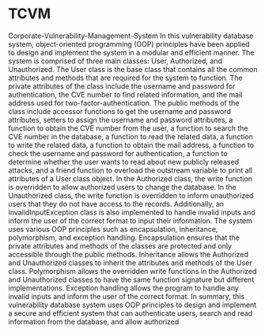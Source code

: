 # TCVM
Corporate-Vulnerability-Management-System
In this vulnerability database system, object-oriented programming (OOP) principles have been applied to design and implement the system in a modular and efficient manner.
The system is comprised of three main classes: User, Authorized, and Unauthorized.
The User class is the base class that contains all the common attributes and methods that are required for the system to function. 
The private attributes of the class include the username and password for authentication, the CVE number to find related information, and the mail address used for two-factor-authentication.
The public methods of the class include accessor functions to get the username and password attributes, setters to assign the username and password attributes, a function to obtain the CVE number from the user, a function to search the CVE number in the database, a function to read the related data, a function to write the related data, a function to obtain the mail address, a function to check the username and password for authentication, a function to determine whether the user wants to read about new publicly released attacks, and a friend function to overload the outstream variable to print all attributes of a User class object.
In the Authorized class, the write function is overridden to allow authorized users to change the database.
In the Unauthorized class, the write function is overridden to inform unauthorized users that they do not have access to the records.
Additionally, an InvalidInputException class is also implemented to handle invalid inputs and inform the user of the correct format to input their information.
The system uses various OOP principles such as encapsulation, inheritance, polymorphism, and exception handling.
Encapsulation ensures that the private attributes and methods of the classes are protected and only accessible through the public methods.
Inheritance allows the Authorized and Unauthorized classes to inherit the attributes and methods of the User class.
Polymorphism allows the overridden write functions in the Authorized and Unauthorized classes to have the same function signature but different implementations.
Exception handling allows the program to handle any invalid inputs and inform the user of the correct format.
In summary, this vulnerability database system uses OOP principles to design and implement a secure and efficient system that can authenticate users, search and read information from the database, and allow authorized

